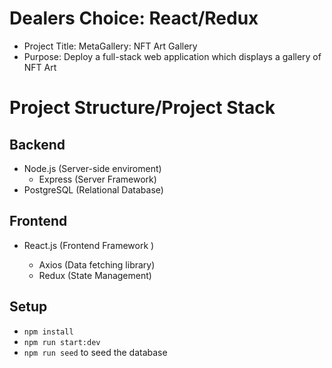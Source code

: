 # Dealers Choice: React/Redux

- Project Title: MetaGallery: NFT Art Gallery
- Purpose: Deploy a full-stack web application which displays a gallery of NFT Art

# Project Structure/Project Stack

## Backend

- Node.js (Server-side enviroment)
  - Express (Server Framework)
- PostgreSQL (Relational Database)

## Frontend

- React.js (Frontend Framework )

  - Axios (Data fetching library)
  - Redux (State Management)

## Setup

- `npm install`
- `npm run start:dev`
- `npm run seed` to seed the database
